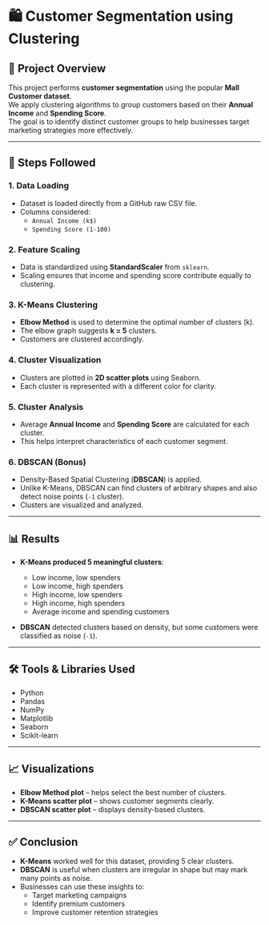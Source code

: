 # 🛍️ Customer Segmentation using Clustering

## 📌 Project Overview
This project performs **customer segmentation** using the popular **Mall Customer dataset**.  
We apply clustering algorithms to group customers based on their **Annual Income** and **Spending Score**.  
The goal is to identify distinct customer groups to help businesses target marketing strategies more effectively.  

---

## 🚀 Steps Followed

### 1. Data Loading
- Dataset is loaded directly from a GitHub raw CSV file.
- Columns considered:  
  - `Annual Income (k$)`  
  - `Spending Score (1-100)`

### 2. Feature Scaling
- Data is standardized using **StandardScaler** from `sklearn`.
- Scaling ensures that income and spending score contribute equally to clustering.

### 3. K-Means Clustering
- **Elbow Method** is used to determine the optimal number of clusters (k).  
- The elbow graph suggests **k = 5** clusters.  
- Customers are clustered accordingly.

### 4. Cluster Visualization
- Clusters are plotted in **2D scatter plots** using Seaborn.
- Each cluster is represented with a different color for clarity.

### 5. Cluster Analysis
- Average **Annual Income** and **Spending Score** are calculated for each cluster.
- This helps interpret characteristics of each customer segment.

### 6. DBSCAN (Bonus)
- Density-Based Spatial Clustering (**DBSCAN**) is applied.  
- Unlike K-Means, DBSCAN can find clusters of arbitrary shapes and also detect noise points (`-1` cluster).  
- Clusters are visualized and analyzed.

---

## 📊 Results

- **K-Means produced 5 meaningful clusters**:  
  - Low income, low spenders  
  - Low income, high spenders  
  - High income, low spenders  
  - High income, high spenders  
  - Average income and spending customers  

- **DBSCAN** detected clusters based on density, but some customers were classified as noise (`-1`).  

---

## 🛠️ Tools & Libraries Used
- Python  
- Pandas  
- NumPy  
- Matplotlib  
- Seaborn  
- Scikit-learn  

---

## 📈 Visualizations
- **Elbow Method plot** – helps select the best number of clusters.  
- **K-Means scatter plot** – shows customer segments clearly.  
- **DBSCAN scatter plot** – displays density-based clusters.  

---

## ✅ Conclusion
- **K-Means** worked well for this dataset, providing 5 clear clusters.  
- **DBSCAN** is useful when clusters are irregular in shape but may mark many points as noise.  
- Businesses can use these insights to:  
  - Target marketing campaigns  
  - Identify premium customers  
  - Improve customer retention strategies  
